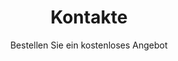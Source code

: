 ---
templateKey: 'contact-page'
slug: /kontakt
lang: de
title: Kontakte
subtitle: Bestellen Sie ein kostenloses Angebot
address: 
    ulica: Obrońców Pokoju 21
    miasto: Gubin
    kod_pocztowy: 66-620
contact:
    telefon1: +48 664 478 788
    telefon2: +48 664 478 488
    mail: kajastudiodecor@gmail.com
open_hours:
    title: Öffnungszeiten
    day_start: Montag 
    day_end: Dienstag
    hour_start: '9:00'
    hour_end: '17:00'
---